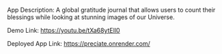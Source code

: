 App Description: A global gratitude journal that allows users to count
their blessings while looking at stunning images of our Universe. 

Demo Link: https://youtu.be/tXa68ytEIl0

Deployed App Link: https://preciate.onrender.com/